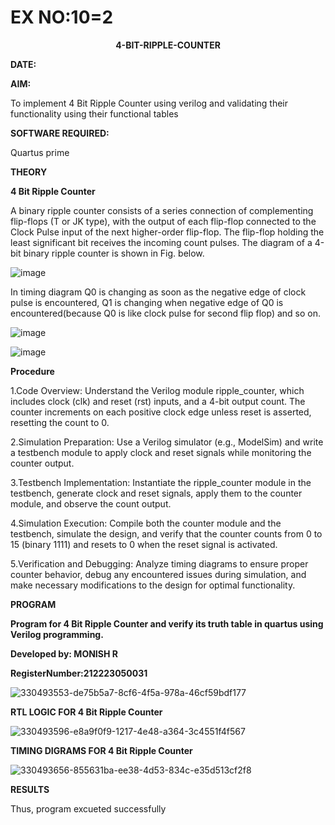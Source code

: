 
# EX NO:10=2
<P align='center'> <b> 4-BIT-RIPPLE-COUNTER</b>

**DATE:**


**AIM:**

To implement  4 Bit Ripple Counter using verilog and validating their functionality using their functional tables

**SOFTWARE REQUIRED:**

Quartus prime

**THEORY**

**4 Bit Ripple Counter**

A binary ripple counter consists of a series connection of complementing flip-flops (T or JK type), with the output of each flip-flop connected to the Clock Pulse input of the next higher-order flip-flop. The flip-flop holding the least significant bit receives the incoming count pulses. The diagram of a 4-bit binary ripple counter is shown in Fig. below.

![image](https://github.com/naavaneetha/4-BIT-RIPPLE-COUNTER/assets/154305477/cb4b74d4-31ab-4359-95d0-d22e67daba13)

In timing diagram Q0 is changing as soon as the negative edge of clock pulse is encountered, Q1 is changing when negative edge of Q0 is encountered(because Q0 is like clock pulse for second flip flop) and so on.

![image](https://github.com/naavaneetha/4-BIT-RIPPLE-COUNTER/assets/154305477/a573a7d6-014e-4e54-93e6-e2ac9530960b)

![image](https://github.com/naavaneetha/4-BIT-RIPPLE-COUNTER/assets/154305477/85e1958a-2fc1-49bb-9a9f-d58ccbf3663c)

**Procedure**

1.Code Overview: Understand the Verilog module ripple_counter, which includes clock (clk) and reset (rst) inputs, and a 4-bit output count. The counter increments on each positive clock edge unless reset is asserted, resetting the count to 0.

2.Simulation Preparation: Use a Verilog simulator (e.g., ModelSim) and write a testbench module to apply clock and reset signals while monitoring the counter output.

3.Testbench Implementation: Instantiate the ripple_counter module in the testbench, generate clock and reset signals, apply them to the counter module, and observe the count output.

4.Simulation Execution: Compile both the counter module and the testbench, simulate the design, and verify that the counter counts from 0 to 15 (binary 1111) and resets to 0 when the reset signal is activated.

5.Verification and Debugging: Analyze timing diagrams to ensure proper counter behavior, debug any encountered issues during simulation, and make necessary modifications to the design for optimal functionality.

**PROGRAM**

**Program for 4 Bit Ripple Counter and verify its truth table in quartus using Verilog programming.**

 **Developed by: MONISH R**
 
 **RegisterNumber:212223050031**
 
![330493553-de75b5a7-8cf6-4f5a-978a-46cf59bdf177](https://github.com/monish1545/4-BIT-RIPPLE-COUNTER/assets/166646660/7e7905ba-e913-4643-9d3d-7bf152eec4bd)


**RTL LOGIC FOR 4 Bit Ripple Counter**

![330493596-e8a9f0f9-1217-4e48-a364-3c4551f4f567](https://github.com/monish1545/4-BIT-RIPPLE-COUNTER/assets/166646660/6d11db0a-734f-4a5c-a498-02f44906975e)


**TIMING DIGRAMS FOR 4 Bit Ripple Counter**

![330493656-855631ba-ee38-4d53-834c-e35d513cf2f8](https://github.com/monish1545/4-BIT-RIPPLE-COUNTER/assets/166646660/9cab009d-7f06-4877-93ae-16dc744ee912)

**RESULTS**

Thus, program excueted successfully
